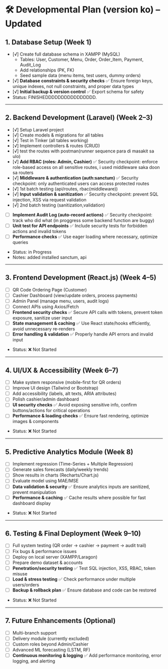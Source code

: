 # 🛠 Developmental Plan (version ko) – Updated

## 1. Database Setup (Week 1)
- [√] Create full database schema in XAMPP (MySQL)  
  - Tables: User, Customer, Menu, Order, Order_Item, Payment, Audit_Log  
  - Add relationships (PK, FK)  
  - Seed sample data (menu items, test users, dummy orders)  
- [√] **Database constraints & security checks** ✅ Ensure foreign keys, unique indexes, not null constraints, and proper data types  
- [√] **Initial backup & version control** ✅ Export schema for safety  
- Status: FINISHEDDDDDDDDDDDDDDDD.

---

## 2. Backend Development (Laravel) (Week 2–3)
- [√] Setup Laravel project  
- [√] Create models & migrations for all tables  
- [√] Test in Tinker (all tables working)  
- [√] Implement controllers & routes (CRUD)  
- [√] test the routes with postman(runner sequence para di masakit sa ulo)  
- [√] **Add RBAC (roles: Admin, Cashier)** ✅ Security checkpoint: enforce role-based access on all sensitive routes, i used middleware saka doon sa routers
- [√] **Middleware & authentication (auth:sanctum)** ✅ Security checkpoint: only authenticated users can access protected routes 
- [√] 1st batch testing (api/routes, rbac(middleware))
- [√] **Input validation & sanitization** ✅ Security checkpoint: prevent SQL injection, XSS via request validation 
- [√] 2nd batch testing (sanitization,validation)
- [ ] **Implement Audit Log (auto-record actions)** ✅ Security checkpoint: track who did what (in proggress some backend function are buggy)  
- [ ] **Unit test for API endpoints** ✅ Include security tests for forbidden actions and invalid tokens  
- [ ] **Performance checks** ✅ Use eager loading where necessary, optimize queries  
- Status: in Progress
- Notes: added installed sanctum, api
---

## 3. Frontend Development (React.js) (Week 4–5)
- [ ] QR Code Ordering Page (Customer)  
- [ ] Cashier Dashboard (view/update orders, process payments)  
- [ ] Admin Panel (manage menu, users, audit logs)  
- [ ] Connect APIs using Axios/Fetch  
- [ ] **Frontend security checks** ✅ Secure API calls with tokens, prevent token exposure, sanitize user input  
- [ ] **State management & caching** ✅ Use React state/hooks efficiently, avoid unnecessary re-renders  
- [ ] **Error handling & validation** ✅ Properly handle API errors and invalid input  
- Status: ❌ Not Started

---

## 4. UI/UX & Accessibility (Week 6–7)
- [ ] Make system responsive (mobile-first for QR orders)  
- [ ] Improve UI design (Tailwind or Bootstrap)  
- [ ] Add accessibility (labels, alt texts, ARIA attributes)  
- [ ] Polish cashier/admin dashboard  
- [ ] **UI security checks** ✅ Avoid exposing sensitive info, confirm buttons/actions for critical operations  
- [ ] **Performance & loading checks** ✅ Ensure fast rendering, optimize images & components  
- Status: ❌ Not Started

---

## 5. Predictive Analytics Module (Week 8)
- [ ] Implement regression (Time-Series + Multiple Regression)  
- [ ] Generate sales forecasts (daily/weekly trends)  
- [ ] Show results in charts (Recharts/Chart.js)  
- [ ] Evaluate model using MAE/MSE  
- [ ] **Data validation & security** ✅ Ensure analytics inputs are sanitized, prevent manipulation  
- [ ] **Performance & caching** ✅ Cache results where possible for fast dashboard display  
- Status: ❌ Not Started

---

## 6. Testing & Final Deployment (Week 9–10)
- [ ] Full system testing (QR order → cashier → payment → audit trail)  
- [ ] Fix bugs & performance issues  
- [ ] Deploy on local server (XAMPP/Laragon)  
- [ ] Prepare demo dataset & accounts  
- [ ] **Penetration/security testing** ✅ Test SQL injection, XSS, RBAC, token misuse  
- [ ] **Load & stress testing** ✅ Check performance under multiple users/orders  
- [ ] **Backup & rollback plan** ✅ Ensure database and code can be restored  
- Status: ❌ Not Started

---

## 7. Future Enhancements (Optional)
- [ ] Multi-branch support  
- [ ] Delivery module (currently excluded)  
- [ ] Custom roles beyond Admin/Cashier  
- [ ] Advanced ML forecasting (LSTM, RF)  
- [ ] **Continuous monitoring & logging** ✅ Add performance monitoring, error logging, and alerting
